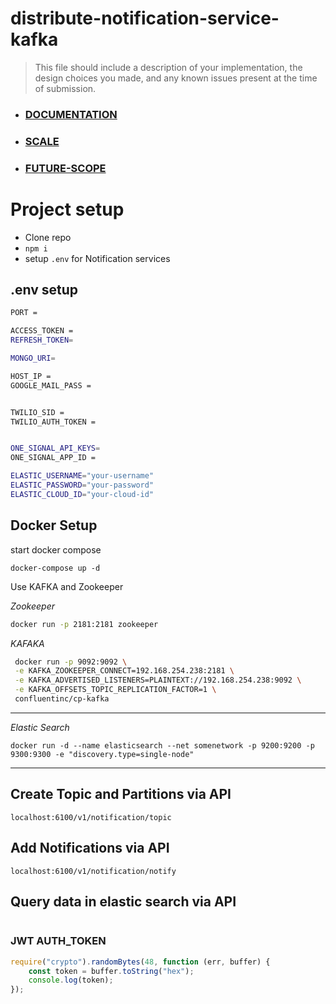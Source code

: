 # distribute-notification-service-kafka

> This file should include a description of your implementation, the design
> choices you made, and any known issues present at the time of submission.

-   ### [DOCUMENTATION](https://github.com/hiijitesh/notification-service-kafka/blob/main/DOC.md)
-   ### [SCALE](https://github.com/hiijitesh/notification-service-kafka/blob/main/Scale.md)

-   ### [FUTURE-SCOPE](https://github.com/hiijitesh/notification-service-kafka/blob/main/FUTURE%20SCOPE.md)

# Project setup

-   Clone repo
-   `npm i`
-   setup `.env` for Notification services

## .env setup

```bash
PORT =

ACCESS_TOKEN =
REFRESH_TOKEN=

MONGO_URI=

HOST_IP =
GOOGLE_MAIL_PASS =


TWILIO_SID =
TWILIO_AUTH_TOKEN =


ONE_SIGNAL_API_KEYS=
ONE_SIGNAL_APP_ID =

ELASTIC_USERNAME="your-username"
ELASTIC_PASSWORD="your-password"
ELASTIC_CLOUD_ID="your-cloud-id"

```

## Docker Setup

start docker compose

```
docker-compose up -d
```

Use KAFKA and Zookeeper

_Zookeeper_

```bash
docker run -p 2181:2181 zookeeper
```

_KAFAKA_

```bash
 docker run -p 9092:9092 \
 -e KAFKA_ZOOKEEPER_CONNECT=192.168.254.238:2181 \
 -e KAFKA_ADVERTISED_LISTENERS=PLAINTEXT://192.168.254.238:9092 \
 -e KAFKA_OFFSETS_TOPIC_REPLICATION_FACTOR=1 \
 confluentinc/cp-kafka

```

---

_Elastic Search_

```
docker run -d --name elasticsearch --net somenetwork -p 9200:9200 -p 9300:9300 -e "discovery.type=single-node"
```

---

## Create Topic and Partitions via API

```
localhost:6100/v1/notification/topic
```

## Add Notifications via API

```
localhost:6100/v1/notification/notify
```

## Query data in elastic search via API

```

```

### JWT AUTH_TOKEN

```js
require("crypto").randomBytes(48, function (err, buffer) {
    const token = buffer.toString("hex");
    console.log(token);
});
```